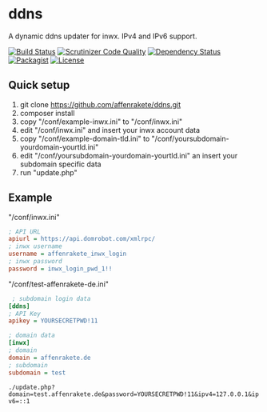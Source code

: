 # ddns
A dynamic ddns updater for inwx. IPv4 and IPv6 support. 

[![Build Status](https://scrutinizer-ci.com/g/affenrakete/ddns/badges/build.png?b=master)](https://scrutinizer-ci.com/g/affenrakete/ddns/build-status/master)
[![Scrutinizer Code Quality](https://scrutinizer-ci.com/g/affenrakete/ddns/badges/quality-score.png?b=master)](https://scrutinizer-ci.com/g/affenrakete/ddns/?branch=master)
[![Dependency Status](https://gemnasium.com/badges/github.com/affenrakete/ddns.svg)](https://gemnasium.com/github.com/affenrakete/ddns)
[![Packagist](https://img.shields.io/packagist/v/affenrakete/ddns.svg)](https://packagist.org/packages/affenrakete/ddns)
[![License](https://img.shields.io/packagist/l/affenrakete/ddns.svg)](https://packagist.org/packages/affenrakete/ddns.svg)

Quick setup
-----
1. git clone https://github.com/affenrakete/ddns.git
2. composer install
3. copy "/conf/example-inwx.ini" to "/conf/inwx.ini"
4. edit "/conf/inwx.ini" and insert your inwx account data
5. copy "/conf/example-domain-tld.ini" to "/conf/yoursubdomain-yourdomain-yourtld.ini"
6. edit "/conf/yoursubdomain-yourdomain-yourtld.ini" an insert your subdomain specific data
7. run "update.php"

Example
-----
"/conf/inwx.ini"
```INI
; API URL
apiurl = https://api.domrobot.com/xmlrpc/
; inwx username
username = affenrakete_inwx_login
; inwx password
password = inwx_login_pwd_1!!
```

"/conf/test-affenrakete-de.ini"
```INI
 ; subdomain login data
[ddns]
; API Key
apikey = YOURSECRETPWD!11

; domain data
[inwx]
; domain
domain = affenrakete.de
; subdomain
subdomain = test
```

`./update.php?domain=test.affenrakete.de&password=YOURSECRETPWD!11&ipv4=127.0.0.1&ipv6=::1`

